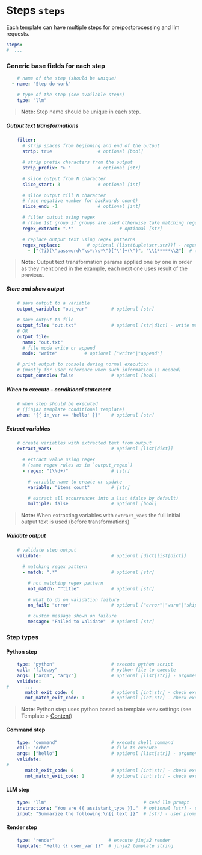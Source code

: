# Steps `steps`

Each template can have multiple steps for pre/postprocessing and llm requests.

```yaml
steps:
#  ...
```

### Generic base fields for each step  
```yaml
    # name of the step (should be unique)
  - name: "Step do work"

    # type of the step (see available steps)
    type: "llm"
```

> **Note:** Step name should be unique in each step.  


##### Output text transformations  
```yaml
    filter:
      # strip spaces from beginning and end of the output
      strip: true                 # optional [bool]

      # strip prefix characters from the output
      strip_prefix: "> "          # optional [str]

      # slice output from N character
      slice_start: 3              # optional [int]

      # slice output till N character 
      # (use negative number for backwards count)
      slice_end: -1               # optional [int]

      # filter output using regex 
      # (take 1st group if groups are used otherwise take matching regex)
      regex_extract: ".*"                 # optional [str]

      # replace output text using regex patterns
      regex_replace:          # optional [list(tuple(str,str))] - regex pattern, replace
        - ["(?i)(\"password\"\s*:\s*\")[^\"]+(\")", "\\1*****\\2"]  # (ex. for json passwords sanitization)
```

> **Note:** Output text transformation params applied one by one in order as they mentioned in the example, each next one uses result of the previous.  


##### Store and show output  
```yaml
    # save output to a variable
    output_variable: "out_var"         # optional [str]

    # save output to file
    output_file: "out.txt"             # optional [str|dict] - write mode by default
    # OR
    output_file:
      name: "out.txt"
      # file mode write or append
      mode: "write"          # optional ["write"|"append"]

    # print output to console during normal execution
    # (mostly for user reference when such information is needed)
    output_console: false              # optional [bool]
```


##### When to execute - conditional statement  
```yaml
    # when step should be executed 
    # (jinja2 template conditional template)
    when: "{{ in_var == 'hello' }}"    # optional [str]
```


##### Extract variables  
```yaml
    # create variables with extracted text from output
    extract_vars:                      # optional [list[dict]]

      # extract value using regex 
      # (same regex rules as in `output_regex`)
      - regex: "(\\d+)"                # [str]

        # variable name to create or update
        variable: "items_count"        # [str]

        # extract all occurrences into a list (false by default)
        multiple: false                # optional [bool]
```

> **Note:** When extracting variables with `extract_vars` the full initial output text is used (before transformations)  


##### Validate output  
```yaml
    # validate step output
    validate:                          # optional [dict|list[dict]]

      # matching regex pattern
      - match: ".*"                    # optional [str]

        # not matching regex pattern
        not_match: "^title"            # optional [str]

        # what to do on validation failure
        on_fail: "error"               # optional ["error"|"warn"|"skip"|"continue"]

        # custom message shown on failure
        message: "Failed to validate"  # optional [str]
```

### Step types  

#### Python step  
```yaml
    type: "python"                     # execute python script
    call: "file.py"                    # python file to execute
    args: ["arg1", "arg2"]             # optional [list[str]] - arguments for python file
    validate:
#      ...
       match_exit_code: 0              # optional [int|str] - check execution result exit code
       not_match_exit_code: 1          # optional [int|str] - check execution result exit code
```

> **Note**: Python step uses python based on template `venv` settings (see Template > [Content](content.md))  


#### Command step  
```yaml
    type: "command"                    # execute shell command
    call: "echo"                       # file to execute
    args: ["hello"]                    # optional [list[str]] - arguments for file execution
    validate:
#      ...
       match_exit_code: 0              # optional [int|str] - check execution result exit code
       not_match_exit_code: 1          # optional [int|str] - check execution result exit code
```


#### LLM step  
```yaml
    type: "llm"                                    # send llm prompt
    instructions: "You are {{ assistant_type }}."  # optional [str] - system instructions (jinja2 template string)
    input: "Summarize the following:\n{{ text }}"  # [str] - user prompt input (jinja2 template string)
```


#### Render step  
```yaml
    type: "render"                    # execute jinja2 render
    template: "Hello {{ user_var }}"  # jinja2 template string
```

